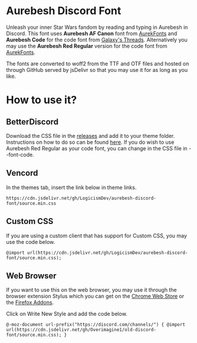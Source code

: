 # Aurebesh Discord Font
Unleash your inner Star Wars fandom by reading and typing in Aurebesh in Discord. This font uses **Aurebesh AF Canon** font from [AurekFonts](https://aurekfonts.github.io/) and **Aurebesh Code** for the code font from [Galaxy's Threads](https://github.com/galaxys-threads/aurebesh-mode).  Alternatively you may use the **Aurebesh Red Regular** version for the code font from [AurekFonts](https://aurekfonts.github.io/).

The fonts are converted to woff2 from the TTF and OTF files and hosted on through GitHub served by jsDelivr so that you may use it for as long as you like.

# How to use it?

## BetterDiscord
Download the CSS file in the [releases](https://github.com/LogicismDev/aurebesh-discord-font/releases/latest) and add it to your theme folder. Instructions on how to do so can be found [here](https://smolalli.github.io/BetterDiscord/v-addons/). If you do wish to use Aurebesh Red Regular as your code font, you can change in the CSS file in --font-code.

## Vencord
In the themes tab, insert the link below in theme links.

    https://cdn.jsdelivr.net/gh/LogicismDev/aurebesh-discord-font/source.min.css

## Custom CSS
If you are using a custom client that has support for Custom CSS, you may use the code below.

    @import url(https://cdn.jsdelivr.net/gh/LogicismDev/aurebesh-discord-font/source.min.css);


## Web Browser
If you want to use this on the web browser, you may use it through the browser extension Stylus which you can get on the [Chrome Web Store](https://chrome.google.com/webstore/detail/stylus/clngdbkpkpeebahjckkjfobafhncgmne) or the [Firefox Addons](https://addons.mozilla.org/en-US/firefox/addon/styl-us/). 

Click on Write New Style and add the code below.

    @-moz-document url-prefix("https://discord.com/channels/") { @import url(https://cdn.jsdelivr.net/gh/Overimagine1/old-discord-font/source.min.css); }
